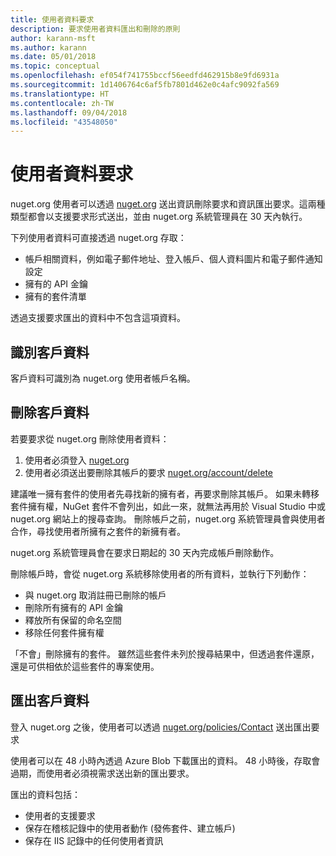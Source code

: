 ```yaml
---
title: 使用者資料要求
description: 要求使用者資料匯出和刪除的原則
author: karann-msft
ms.author: karann
ms.date: 05/01/2018
ms.topic: conceptual
ms.openlocfilehash: ef054f741755bccf56eedfd462915b8e9fd6931a
ms.sourcegitcommit: 1d1406764c6af5fb7801d462e0c4afc9092fa569
ms.translationtype: HT
ms.contentlocale: zh-TW
ms.lasthandoff: 09/04/2018
ms.locfileid: "43548050"
---
```

# <a name="user-data-requests"></a>使用者資料要求

nuget.org 使用者可以透過 [nuget.org](https://www.nuget.org) 送出資訊刪除要求和資訊匯出要求。這兩種類型都會以支援要求形式送出，並由 nuget.org 系統管理員在 30 天內執行。

下列使用者資料可直接透過 nuget.org 存取：

* 帳戶相關資料，例如電子郵件地址、登入帳戶、個人資料圖片和電子郵件通知設定
* 擁有的 API 金鑰
* 擁有的套件清單

透過支援要求匯出的資料中不包含這項資料。

## <a name="identifying-customer-data"></a>識別客戶資料

客戶資料可識別為 nuget.org 使用者帳戶名稱。

## <a name="deleting-customer-data"></a>刪除客戶資料

若要要求從 nuget.org 刪除使用者資料：

1. 使用者必須登入 [nuget.org](https://www.nuget.org)
1. 使用者必須送出要刪除其帳戶的要求 [nuget.org/account/delete](https://www.nuget.org/account/delete)

建議唯一擁有套件的使用者先尋找新的擁有者，再要求刪除其帳戶。 如果未轉移套件擁有權，NuGet 套件不會列出，如此一來，就無法再用於 Visual Studio 中或 nuget.org 網站上的搜尋查詢。 刪除帳戶之前，nuget.org 系統管理員會與使用者合作，尋找使用者所擁有之套件的新擁有者。

nuget.org 系統管理員會在要求日期起的 30 天內完成帳戶刪除動作。

刪除帳戶時，會從 nuget.org 系統移除使用者的所有資料，並執行下列動作：

* 與 nuget.org 取消註冊已刪除的帳戶
* 刪除所有擁有的 API 金鑰
* 釋放所有保留的命名空間
* 移除任何套件擁有權

「不會」刪除擁有的套件。 雖然這些套件未列於搜尋結果中，但透過套件還原，還是可供相依於這些套件的專案使用。

## <a name="exporting-customer-data"></a>匯出客戶資料

登入 nuget.org 之後，使用者可以透過 [nuget.org/policies/Contact](https://www.nuget.org/policies/Contact) 送出匯出要求

使用者可以在 48 小時內透過 Azure Blob 下載匯出的資料。 48 小時後，存取會過期，而使用者必須視需求送出新的匯出要求。

匯出的資料包括：

* 使用者的支援要求
* 保存在稽核記錄中的使用者動作 (發佈套件、建立帳戶)
* 保存在 IIS 記錄中的任何使用者資訊
